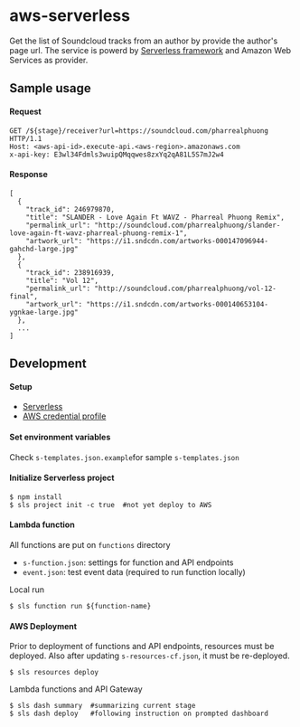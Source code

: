 # aws-serverless
Get the list of Soundcloud tracks from an author by provide the author's page url. The service is powerd by [Serverless framework]() and Amazon Web Services as provider.

## Sample usage

#### Request
```
GET /${stage}/receiver?url=https://soundcloud.com/pharrealphuong HTTP/1.1
Host: <aws-api-id>.execute-api.<aws-region>.amazonaws.com
x-api-key: E3wl34Fdmls3wuipQMqqwes8zxYq2qA81L5S7mJ2w4
```

#### Response
```
[
  {
    "track_id": 246979870,
    "title": "SLANDER - Love Again Ft WAVZ - Pharreal Phuong Remix",
    "permalink_url": "http://soundcloud.com/pharrealphuong/slander-love-again-ft-wavz-pharreal-phuong-remix-1",
    "artwork_url": "https://i1.sndcdn.com/artworks-000147096944-gahchd-large.jpg"
  },
  {
    "track_id": 238916939,
    "title": "Vol 12",
    "permalink_url": "http://soundcloud.com/pharrealphuong/vol-12-final",
    "artwork_url": "https://i1.sndcdn.com/artworks-000140653104-ygnkae-large.jpg"
  },
  ...
]  
```


## Development
#### Setup
* [Serverless]()
* [AWS credential profile]()

#### Set environment variables
Check ```s-templates.json.example```for sample ```s-templates.json```

#### Initialize Serverless project
```
$ npm install
$ sls project init -c true  #not yet deploy to AWS
```

#### Lambda function
All functions are put on ```functions``` directory

* ```s-function.json```: settings for function and API endpoints
* ```event.json```: test event data (required to run function locally)

Local run

```
$ sls function run ${function-name}
```

#### AWS Deployment
Prior to deployment of functions and API endpoints, resources must be deployed. Also after updating ```s-resources-cf.json```, it must be re-deployed.

```
$ sls resources deploy
```

Lambda functions and API Gateway

```
$ sls dash summary	#summarizing current stage
$ sls dash deploy	#following instruction on prompted dashboard
```



